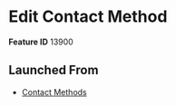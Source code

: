 # Edit Contact Method

**Feature ID** 13900

## Launched From

- [Contact Methods](Contact%20Methods.md)











































































